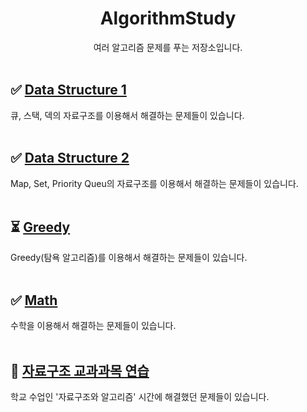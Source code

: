 <div align="center">

# AlgorithmStudy

여러 알고리즘 문제를 푸는 저장소입니다.
<br><br>
</div>

## ✅ [Data Structure 1](https://github.com/minyoung529/AlgorithmStudy/blob/main/DataStructure1/README.md)

큐, 스택, 덱의 자료구조를 이용해서 해결하는 문제들이 있습니다.<br><br>


## ✅ [Data Structure 2](https://github.com/minyoung529/AlgorithmStudy/blob/main/DataStructure2/README.md)

Map, Set, Priority Queu의 자료구조를 이용해서 해결하는 문제들이 있습니다.<br><br>


## ⏳ [Greedy](https://github.com/minyoung529/AlgorithmStudy/blob/main/Greedy/README.md)

Greedy(탐욕 알고리즘)를 이용해서 해결하는 문제들이 있습니다.<br><br>


## ✅ [Math](https://github.com/minyoung529/AlgorithmStudy/blob/main/Math/README.md)

수학을 이용해서 해결하는 문제들이 있습니다.<br><br>


## 🎒 [자료구조 교과과목 연습](https://github.com/minyoung529/AlgorithmStudy/tree/main/%EC%9E%90%EB%A3%8C%EA%B5%AC%EC%A1%B0%20%EA%B5%90%EA%B3%BC%EA%B3%BC%EB%AA%A9%20%EC%97%B0%EC%8A%B5%ED%8C%8C%EC%9D%BC/README.md)

학교 수업인 '자료구조와 알고리즘' 시간에 해결했던 문제들이 있습니다.<br><br>
